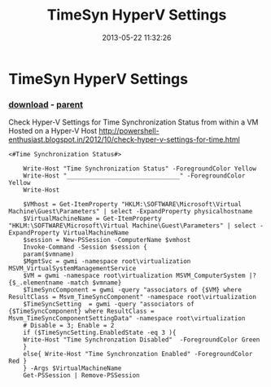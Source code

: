 ﻿---
pid:            4178
poster:         srvast
title:          TimeSyn HyperV Settings
date:           2013-05-22 11:32:26
format:         posh
parent:         3708
parent:         3708

---

# TimeSyn HyperV Settings

### [download](4178.ps1) - [parent](3708.md)

Check Hyper-V Settings for Time Synchronization Status from within a VM Hosted on a Hyper-V Host
http://powershell-enthusiast.blogspot.in/2012/10/check-hyper-v-settings-for-time.html


```posh
<#Time Synchronization Status#>
	
	Write-Host "Time Synchronization Status" -ForegroundColor Yellow
	Write-Host "_______________________________" -ForegroundColor Yellow
	Write-Host
	
	$VMhost = Get-ItemProperty "HKLM:\SOFTWARE\Microsoft\Virtual Machine\Guest\Parameters" | select -ExpandProperty physicalhostname
	$VirtualMachineName = Get-ItemProperty "HKLM:\SOFTWARE\Microsoft\Virtual Machine\Guest\Parameters" | select -ExpandProperty VirtualMachineName
	$session = New-PSSession -ComputerName $vmhost
	Invoke-Command -Session $session {
	param($vmname)
	$MgmtSvc = gwmi -namespace root\virtualization MSVM_VirtualSystemManagementService
	$VM = gwmi -namespace root\virtualization MSVM_ComputerSystem |?{$_.elementname -match $vmname}
	$TimeSyncComponent = gwmi -query "associators of {$VM} where ResultClass = Msvm_TimeSyncComponent" -namespace root\virtualization                
	$TimeSyncSetting  = gwmi -query "associators of {$TimeSyncComponent} where ResultClass = Msvm_TimeSyncComponentSettingData" -namespace root\virtualization                
	# Disable = 3; Enable = 2        
	if ($TimeSyncSetting.EnabledState -eq 3 ){
	Write-Host "Time Synchronzation Disabled"  -ForegroundColor Green 
	}
	else{ Write-Host "Time Synchronzation Enabled" -ForegroundColor Red }
	} -Args $VirtualMachineName
	Get-PSSession | Remove-PSSession
```
